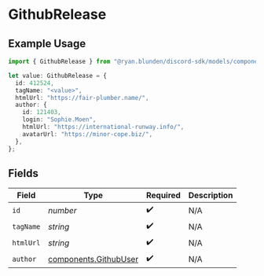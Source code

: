 # GithubRelease

## Example Usage

```typescript
import { GithubRelease } from "@ryan.blunden/discord-sdk/models/components";

let value: GithubRelease = {
  id: 412524,
  tagName: "<value>",
  htmlUrl: "https://fair-plumber.name/",
  author: {
    id: 121403,
    login: "Sophie.Moen",
    htmlUrl: "https://international-runway.info/",
    avatarUrl: "https://minor-cope.biz/",
  },
};
```

## Fields

| Field                                                          | Type                                                           | Required                                                       | Description                                                    |
| -------------------------------------------------------------- | -------------------------------------------------------------- | -------------------------------------------------------------- | -------------------------------------------------------------- |
| `id`                                                           | *number*                                                       | :heavy_check_mark:                                             | N/A                                                            |
| `tagName`                                                      | *string*                                                       | :heavy_check_mark:                                             | N/A                                                            |
| `htmlUrl`                                                      | *string*                                                       | :heavy_check_mark:                                             | N/A                                                            |
| `author`                                                       | [components.GithubUser](../../models/components/githubuser.md) | :heavy_check_mark:                                             | N/A                                                            |